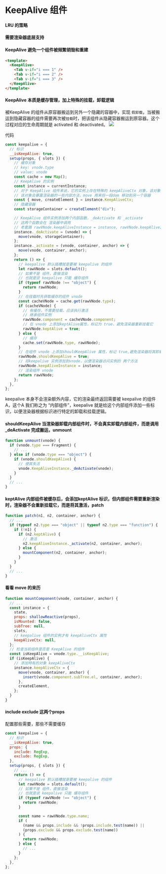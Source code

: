 # KeepAlive 组件
#### LRU 的策略

#### 需要渲染器底层支持
#### KeepAlive 避免一个组件被频繁销毁和重建
```html
<template>
  <KeepAlive>
    <Tab v-if="i === 1" />
    <Tab v-if="i === 2" />
    <Tab v-if="i === 3" />
  </KeepAlive>
</template>
```
#### KeepAlive 本质是缓存管理，加上特殊的挂载，卸载逻辑
被KeepAlive 的组件从原容器搬运到另外一个隐藏的容器中，实现 `假卸载`，当被搬运到隐藏容器的组件需要再次被`挂载`时，把该组件从隐藏容器搬运到原容器。这个过程对应的生命周期就是 activated 和 deactivated。
![](Pasted%20image%2020220330221152.png)

代码
```js
const keepalive = {
  // 标识
  __isKeepAlive: true,
  setup(props, { slots }) {
    // 缓存对象
    // key: vnode.type
    // value: vnode
    const cache = new Map();
    // KeepAlive 的实例
    const instance = currentInstance;
    // 对于 KeepAlive 组件来说，它的实例上存在特殊的 keepAliveCtx 对象，该对象由渲染器注入
    // 该对象会暴露渲染器的一些内部方法，move 用来将一段dom 移动到另一个容器
    const { move, createElement } = instance.KeepAliveCtx;
    // 隐藏容器
    const storageContainer = createElement("div");

    // KeepAlive 组件实例添加两个内部函数，_deActivate 和 _activate
    // 这两个函数会在 渲染器中调用
    // 老套路 rawVNode.keepAliveInstance = instance, rawVNode.keepAliveInstance._activate(...)
    instance._deActivate = (vnode) => {
      move(vnode, storageContainer);
    };
    instance._activate = (vnode, container, anchor) => {
      move(vnode, container, anchor);
    };
    return () => {
      // keepalive 默认插槽就是要被 keepalive 的组件
      let rawVNode = slots.default();
      // 如果不是 组件，直接渲染
      // 也就是说 keepalive 只能 缓存组件
      if (typeof rawVNode !== "object") {
        return rawVNode;
      }
      // 在挂载时先获取缓存的组件 vnode
      const cacheVNode = cache.get(rawVNode.type);
      if (cacheVNode) {
        // 有缓存，不需要挂载，应该执行激活
        // 继承组件实例
        rawVNode.component = cacheVNode.component;
        // 在 vnode 上添加keptAlive属性，标记为 true，避免渲染器重新挂载它
        rawVNode.keptAlive = true;
      } else {
        // 缓存
        cache.set(rawVNode.type, rawVNode);
      }
      // 在组件 vnode 上添加shouldKeepAlive 属性，标记 true,避免渲染器将其卸载
      rawVNode.shouldKeepAlive = true;
      // 将keepalive 实例添加到vnode，以便渲染器访问实例的 两个方法
      rawVNode.keepAliveInstance = instance;
      // 渲染组件 vnode
      return rawVNode;
    };
  },
};

```
keepalive 本身不会渲染额外内容，它的渲染最终返回需要被 keepalive 的组件A，这个A 我们称之为 “内部组件”，keepalive 就是给这个内部组件添加一些标识，以便渲染器根据标识进行特定的卸载和挂载逻辑。
#### shouldKeepAlive 当渲染器卸载内部组件时，不会真实卸载内部组件，而是调用_deActivate 完成搬运，unmount
```js
function unmount(vnode) {
  if (vnode.type === Fragment) {
    // ...
  } else if (vnode.type === "object") {
    if (vnode.shouldKeepAlive) {
      // 使其失活
      vnode.KeepAliveInstance._deActivate(vnode);
    }
  }
  // ...
}
```
#### keptAlive 内部组件被缓存后，会添加keptAlive 标识，但内部组件需要重新渲染时，渲染器不会重新挂载它，而是将其激活，patch
```js
function patch(n1, n2, container, anchor) {
  // ...
  if (typeof n2.type === "object" || typeof n2.type === "function") {
    if (!n1) {
      if (n2.keptAlive) {
        // 激活
        n2.keepAliveInstance._activate(n2, container, anchor);
      } else {
        mountComponent(n2, container, anchor);
      }
    }
  }
  // ...
}
```
#### 看看 move 的来历
```js
function mountComponent(vnode, container, anchor) {
  // ...
  const instance = {
    state,
    props: shallowReactive(props),
    isMounted: false,
    subTree: null,
    slots,
    // keepalive 组件的实例才有 keepAliveCtx 属性
    keepAliveCtx: null,
  };
  // 检查当前组件是否是 KeepAlive 的组件
  const isKeepAlive = vnode.type.__isKeepAlive;
  if (isKeepAlive) {
    // 添加特有的对象 keepAliveCtx
    instance.keepAliveCtx = {
      move(vnode, container, anchor) {
        insert(vnode.component.subTree.el, container, anchor);
      },
      createElement,
    };
  }
}
```

#### include exclude 这两个props
配置那些需要，那些不需要缓存
```js
const keepalive = {
  // 标识
  __isKeepAlive: true,
  props: {
    include: RegExp,
    exclude: RegExp,
  },
  setup(props, { slots }) {
    // ...
    return () => {
      // keepalive 默认插槽就是要被 keepalive 的组件
      let rawVNode = slots.default();
      // 如果不是 组件，直接渲染
      // 也就是说 keepalive 只能 缓存组件
      if (typeof rawVNode !== "object") {
        return rawVNode;
      }

      const name = rawVNode.type.name;
      if (
        (name && props.include && !props.include.test(name)) ||
        (props.exclude && props.exclude.test(name))
      ) {
        return rawVNode;
      } else {
        // ...
      }
    };
  },
};
```

